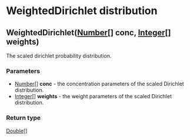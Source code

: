 WeightedDirichlet distribution
==============================
WeightedDirichlet([Number[]](../types/Number[].md) **conc**, [Integer[]](../types/Integer[].md) **weights**)
------------------------------------------------------------------------------------------------------------

The scaled dirichlet probability distribution.

### Parameters

- [Number[]](../types/Number[].md) **conc** - the concentration parameters of the scaled Dirichlet distribution.
- [Integer[]](../types/Integer[].md) **weights** - the weight parameters of the scaled Dirichlet distribution.

### Return type

[Double[]](../types/Double[].md)



